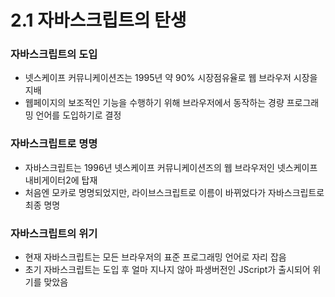 # 2.1 자바스크립트의 탄생
### 자바스크립트의 도입
- 넷스케이프 커뮤니케이션즈는 1995년 약 90% 시장점유율로 웹 브라우저 시장을 지배
- 웹페이지의 보조적인 기능을 수행하기 위해 브라우저에서 동작하는 경량 프로그래밍 언어를 도입하기로 결정
### 자바스크립트로 명명
- 자바스크립트는 1996년 넷스케이프 커뮤니케이션즈의 웹 브라우저인 넷스케이프 내비게이터2에 탑재
- 처음엔 모카로 명명되었지만, 라이브스크립트로 이름이 바뀌었다가 자바스크립트로 최종 명명
### 자바스크립트의 위기
- 현재 자바스크립트는 모든 브라우저의 표준 프로그래밍 언어로 자리 잡음
- 초기 자바스크립트는 도입 후 얼마 지나지 않아 파생버전인 JScript가 출시되어 위기를 맞았음
